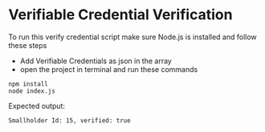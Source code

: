 # Verifiable Credential Verification

To run this verify credential script make sure Node.js is installed and follow these steps

- Add Verifiable Credentials as json in the array
- open the project in terminal and run these commands

```
npm install
node index.js
```

Expected output:

```
Smallholder Id: 15, verified: true
```

